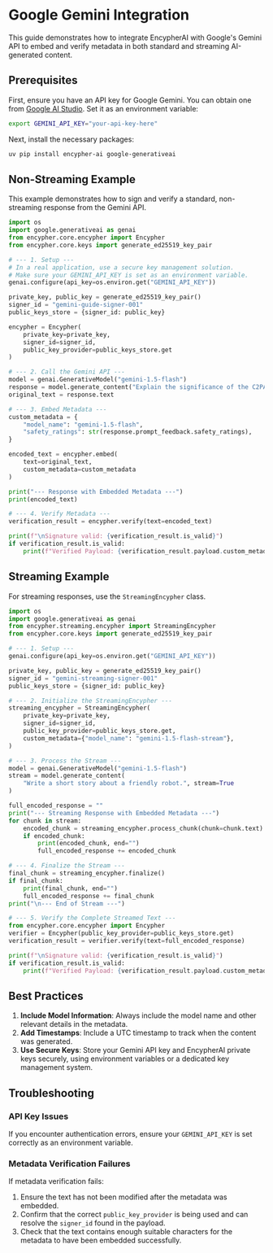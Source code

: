 # Google Gemini Integration

This guide demonstrates how to integrate EncypherAI with Google's Gemini API to embed and verify metadata in both standard and streaming AI-generated content.

## Prerequisites

First, ensure you have an API key for Google Gemini. You can obtain one from [Google AI Studio](https://aistudio.google.com/app/apikey). Set it as an environment variable:

```bash
export GEMINI_API_KEY="your-api-key-here"
```

Next, install the necessary packages:

```bash
uv pip install encypher-ai google-generativeai
```

## Non-Streaming Example

This example demonstrates how to sign and verify a standard, non-streaming response from the Gemini API.

```python
import os
import google.generativeai as genai
from encypher.core.encypher import Encypher
from encypher.core.keys import generate_ed25519_key_pair

# --- 1. Setup ---
# In a real application, use a secure key management solution.
# Make sure your GEMINI_API_KEY is set as an environment variable.
genai.configure(api_key=os.environ.get("GEMINI_API_KEY"))

private_key, public_key = generate_ed25519_key_pair()
signer_id = "gemini-guide-signer-001"
public_keys_store = {signer_id: public_key}

encypher = Encypher(
    private_key=private_key,
    signer_id=signer_id,
    public_key_provider=public_keys_store.get
)

# --- 2. Call the Gemini API ---
model = genai.GenerativeModel("gemini-1.5-flash")
response = model.generate_content("Explain the significance of the C2PA standard.")
original_text = response.text

# --- 3. Embed Metadata ---
custom_metadata = {
    "model_name": "gemini-1.5-flash",
    "safety_ratings": str(response.prompt_feedback.safety_ratings),
}

encoded_text = encypher.embed(
    text=original_text,
    custom_metadata=custom_metadata
)

print("--- Response with Embedded Metadata ---")
print(encoded_text)

# --- 4. Verify Metadata ---
verification_result = encypher.verify(text=encoded_text)

print(f"\nSignature valid: {verification_result.is_valid}")
if verification_result.is_valid:
    print(f"Verified Payload: {verification_result.payload.custom_metadata}")
```
## Streaming Example

For streaming responses, use the `StreamingEncypher` class.

```python
import os
import google.generativeai as genai
from encypher.streaming.encypher import StreamingEncypher
from encypher.core.keys import generate_ed25519_key_pair

# --- 1. Setup ---
genai.configure(api_key=os.environ.get("GEMINI_API_KEY"))

private_key, public_key = generate_ed25519_key_pair()
signer_id = "gemini-streaming-signer-001"
public_keys_store = {signer_id: public_key}

# --- 2. Initialize the StreamingEncypher ---
streaming_encypher = StreamingEncypher(
    private_key=private_key,
    signer_id=signer_id,
    public_key_provider=public_keys_store.get,
    custom_metadata={"model_name": "gemini-1.5-flash-stream"},
)

# --- 3. Process the Stream ---
model = genai.GenerativeModel("gemini-1.5-flash")
stream = model.generate_content(
    "Write a short story about a friendly robot.", stream=True
)

full_encoded_response = ""
print("--- Streaming Response with Embedded Metadata ---")
for chunk in stream:
    encoded_chunk = streaming_encypher.process_chunk(chunk=chunk.text)
    if encoded_chunk:
        print(encoded_chunk, end="")
        full_encoded_response += encoded_chunk

# --- 4. Finalize the Stream ---
final_chunk = streaming_encypher.finalize()
if final_chunk:
    print(final_chunk, end="")
    full_encoded_response += final_chunk
print("\n--- End of Stream ---")

# --- 5. Verify the Complete Streamed Text ---
from encypher.core.encypher import Encypher
verifier = Encypher(public_key_provider=public_keys_store.get)
verification_result = verifier.verify(text=full_encoded_response)

print(f"\nSignature valid: {verification_result.is_valid}")
if verification_result.is_valid:
    print(f"Verified Payload: {verification_result.payload.custom_metadata}")
```





## Best Practices

1.  **Include Model Information**: Always include the model name and other relevant details in the metadata.
2.  **Add Timestamps**: Include a UTC timestamp to track when the content was generated.
3.  **Use Secure Keys**: Store your Gemini API key and EncypherAI private keys securely, using environment variables or a dedicated key management system.

## Troubleshooting

### API Key Issues

If you encounter authentication errors, ensure your `GEMINI_API_KEY` is set correctly as an environment variable.

### Metadata Verification Failures

If metadata verification fails:

1.  Ensure the text has not been modified after the metadata was embedded.
2.  Confirm that the correct `public_key_provider` is being used and can resolve the `signer_id` found in the payload.
3.  Check that the text contains enough suitable characters for the metadata to have been embedded successfully.
